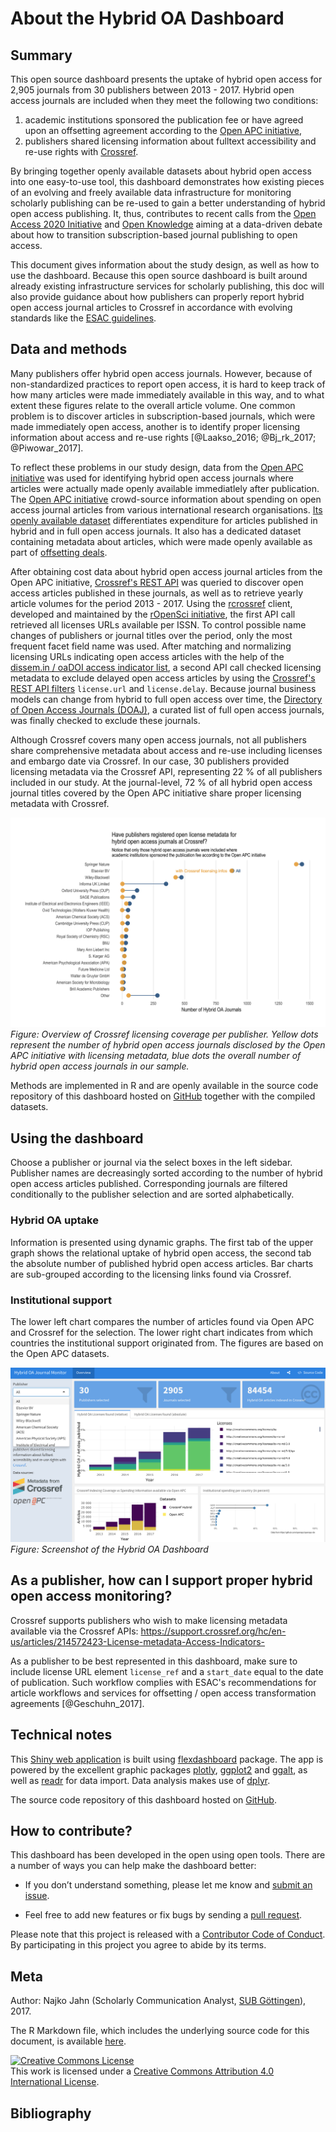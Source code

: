 # About the Hybrid OA Dashboard





## Summary 

This open source dashboard presents the uptake of hybrid open access for 2,905 journals from 30 publishers between 2013 - 2017. Hybrid open access journals are included when they meet the following two conditions:

1. academic institutions sponsored the publication fee or have agreed upon an offsetting agreement according to the [Open APC initiative](https://github.com/openapc/openapc-de),
2. publishers shared licensing information about fulltext accessibility and re-use rights with  [Crossref](https://www.crossref.org/).

By bringing together openly available datasets about hybrid open access into one easy-to-use tool, this dashboard demonstrates how existing pieces of an evolving and freely available data infrastructure for monitoring scholarly publishing can be re-used to gain a better understanding of hybrid open access publishing. It, thus, contributes to recent calls from the [Open Access 2020 Initiative](https://oa2020.org/) and [Open Knowledge](https://blog.okfn.org/2017/10/24/understanding-the-costs-of-scholarly-publishing-why-we-need-a-public-data-infrastructure-of-publishing-costs/) aiming at a data-driven debate about how to transition subscription-based journal publishing to open access.

This document gives information about the study design, as well as how to use the dashboard. Because this open source dashboard is built around already existing infrastructure services for scholarly publishing, this doc will also provide guidance about how publishers can properly report hybrid open access journal articles to Crossref in accordance with evolving standards like the [ESAC guidelines](http://esac-initiative.org/its-the-workflows-stupid-what-is-required-to-make-offsetting-work-for-the-open-access-transition/).

## Data and methods 

Many publishers offer hybrid open access journals. However, because of non-standardized practices to report open access, it is hard to keep track of how many articles were made immediately available in this way, and to what extent these figures relate to the overall article volume. One common problem is to discover articles in subscription-based journals, which were made immediately open access, another is to identify proper licensing information about access and re-use rights [@Laakso_2016; @Bj_rk_2017; @Piwowar_2017]. 

To reflect these problems in our study design, data from the [Open APC initiative](https://github.com/OpenAPC/openapc-de/) was used for identifying hybrid open access journals where articles were actually made openly available immediatlely after publication. The [Open APC initiative](https://github.com/OpenAPC/openapc-de/) crowd-source information about spending on open access journal articles from various international research organisations. [Its openly available dataset](https://github.com/OpenAPC/openapc-de/blob/master/data/apc_de.csv) differentiates expenditure for articles published in hybrid and in full open access journals. It also has a dedicated dataset containing metadata about articles, which were made openly available as part of [offsetting deals](https://github.com/OpenAPC/openapc-de/tree/master/data/offsetting). 

After obtaining cost data about hybrid open access journal articles from the Open APC initiative, [Crossref's REST API](https://github.com/CrossRef/rest-api-doc) was queried to discover open access articles published in these journals, as well as to retrieve yearly article volumes for the period 2013 - 2017. Using the [rcrossref](https://github.com/ropensci/rcrossref) client, developed and maintained by the [rOpenSci initiative](https://ropensci.org/), the first API call retrieved all licenses URLs available per ISSN. To control possible name changes of publishers or journal titles over the period, only the most frequent facet field name was used. After matching and normalizing  licensing URLs indicating open access articles with the help of the [dissem.in / oaDOI access indicator list](https://github.com/dissemin/dissemin/blob/0aa00972eb13a6a59e1bc04b303cdcab9189406a/backend/crossref.py#L89), a second API call checked licensing metadata to exclude delayed open access articles by using the [Crossref's REST API filters](https://github.com/CrossRef/rest-api-doc#filter-names) `license.url` and `license.delay`. Because journal business models can change from hybrid to full open access over time, the [Directory of Open Access Journals (DOAJ)](https://doaj.org/), a curated list of full open access journals, was finally checked to exclude these journals. 

Although Crossref covers many open access journals, not all publishers share comprehensive metadata about access and re-use including licenses and embargo date via Crossref. In our case, 30 publishers provided licensing
metadata via the Crossref API, representing 22 % of all publishers included in our study. At the journal-level, 72 % of all hybrid open access journal titles covered by the Open APC initiative share proper licensing metadata with Crossref.




![](../img/licensing_coverage.png)
*Figure: Overview of Crossref licensing coverage per publisher. Yellow dots represent the number of hybrid open access journals disclosed by the Open APC initiative with licensing metadata, blue dots the overall number of hybrid open access journals in our sample.*

Methods are implemented in R and are openly available in the source code repository of this dashboard hosted on  [GitHub](https://github.com/njahn82/hybrid_oa_dashboard) together with the compiled datasets.

## Using the dashboard

Choose a publisher or journal via the select boxes in the left sidebar. Publisher names are decreasingly sorted according to the number of hybrid open access articles published. Corresponding journals are filtered conditionally to the publisher selection and are sorted alphabetically.

### Hybrid OA uptake

Information is presented using dynamic graphs. The first tab of the upper graph shows the relational uptake of hybrid open access, the second tab the absolute number of published hybrid open access articles. Bar charts are sub-grouped according to the licensing links found via Crossref.

### Institutional support

The lower left chart compares the number of articles found via Open APC and Crossref for the selection. The lower right chart indicates from which countries the institutional support originated from. The figures are based on the Open APC datasets.

![](../img/screenshot.png)
*Figure: Screenshot of the Hybrid OA Dashboard*

## As a publisher, how can I support proper hybrid open access monitoring?

Crossref supports publishers who wish to make licensing metadata available via the Crossref APIs:
<https://support.crossref.org/hc/en-us/articles/214572423-License-metadata-Access-Indicators->

As a publisher to be best represented in this dashboard, make sure to include license URL element `license_ref` and a `start_date` equal to the date of publication. Such workflow complies with ESAC's  recommendations for article workflows and services for offsetting / open access transformation agreements [@Geschuhn_2017].

## Technical notes

This [Shiny web application](https://shiny.rstudio.com/) is built using [flexdashboard](http://rmarkdown.rstudio.com/flexdashboard/) package. The app is powered by the excellent graphic packages [plotly](https://github.com/ropensci/plotly), [ggplot2](http://ggplot2.tidyverse.org/) and [ggalt](https://github.com/hrbrmstr/ggalt), as well as  [readr](http://readr.tidyverse.org/) for data import. Data analysis makes use of [dplyr](http://dplyr.tidyverse.org/).

The source code repository of this dashboard hosted on [GitHub](https://github.com/njahn82/hybrid_oa_dashboard). 

## How to contribute?

This dashboard has been developed in the open using open tools. There are a number of ways you can help make the dashboard better:

- If you don’t understand something, please let me know and [submit an issue](https://github.com/njahn82/hybrid_oa_dashboard/issues).

- Feel free to add new features or fix bugs by sending a [pull request](https://github.com/njahn82/hybrid_oa_dashboard/pulls).

Please note that this project is released with a [Contributor Code of Conduct](https://github.com/njahn82/hybrid_oa_dashboard/CONDUCT.md). By participating in this project you agree to abide by its terms.

## Meta

Author: Najko Jahn (Scholarly Communication Analyst, [SUB Göttingen](https://www.sub.uni-goettingen.de/)), 2017.

The R Markdown file, which includes the underlying source code for this document, is available [here](https://github.com/njahn82/hybrid_oa_dashboard/blob/master/docs/about.Rmd).

<a rel="license" href="http://creativecommons.org/licenses/by/4.0/"><img alt="Creative Commons License" style="border-width:0" src="https://i.creativecommons.org/l/by/4.0/88x31.png" /></a><br />This work is licensed under a <a rel="license" href="http://creativecommons.org/licenses/by/4.0/">Creative Commons Attribution 4.0 International License</a>.

## Bibliography
